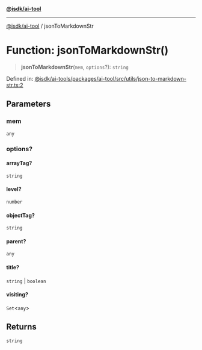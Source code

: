 [**@isdk/ai-tool**](../README.md)

***

[@isdk/ai-tool](../globals.md) / jsonToMarkdownStr

# Function: jsonToMarkdownStr()

> **jsonToMarkdownStr**(`mem`, `options`?): `string`

Defined in: [@isdk/ai-tools/packages/ai-tool/src/utils/json-to-markdown-str.ts:2](https://github.com/isdk/ai-tool.js/blob/209a87173b5eabb2f81db6ea9a6784f34c24e271/src/utils/json-to-markdown-str.ts#L2)

## Parameters

### mem

`any`

### options?

#### arrayTag?

`string`

#### level?

`number`

#### objectTag?

`string`

#### parent?

`any`

#### title?

`string` \| `boolean`

#### visiting?

`Set`\<`any`\>

## Returns

`string`
